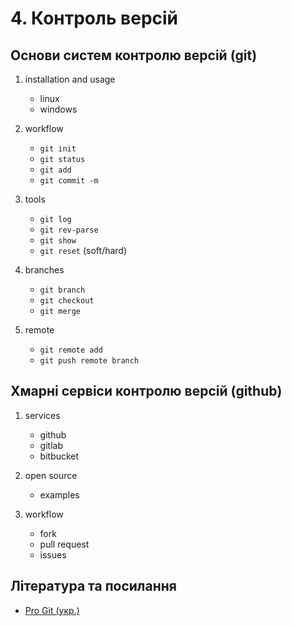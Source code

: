# 4. Контроль версій

## Основи систем контролю версій (git)

1. installation and usage
    - linux
    - windows

2. workflow
    - `git init`
    - `git status`
    - `git add`
    - `git commit -m`

3. tools
    - `git log`
    - `git rev-parse`
    - `git show`
    - `git reset` (soft/hard)

4. branches
    - `git branch`
    - `git checkout`
    - `git merge`

5. remote
    - `git remote add`
    - `git push remote branch`

## Хмарні сервіси контролю версій (github)

1. services
    - github
    - gitlab
    - bitbucket

2. open source
    - examples

3. workflow
    - fork
    - pull request
    - issues

## Література та посилання
- [Pro Git (укр.)](https://git-scm.com/book/uk/v2)
